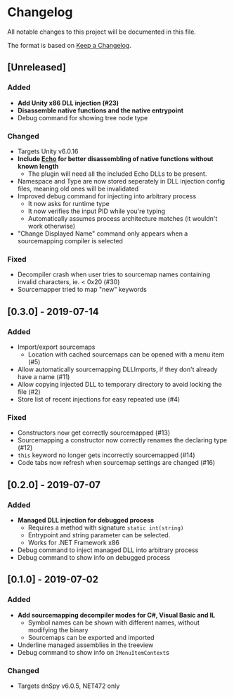 # Changelog
All notable changes to this project will be documented in this file.

The format is based on [Keep a Changelog](https://keepachangelog.com/en/1.0.0/).

## [Unreleased]

### Added
- **Add Unity x86 DLL injection (#23)**
- **Disassemble native functions and the native entrypoint**
- Debug command for showing tree node type

### Changed
- Targets Unity v6.0.16
- **Include [Echo](https://github.com/washi1337/echo) for better disassembling of native functions without known length**
  - The plugin will need all the included Echo DLLs to be present.
- Namespace and Type are now stored seperately in DLL injection config files, meaning old ones will be invalidated
- Improved debug command for injecting into arbitrary process
  - It now asks for runtime type
  - It now verifies the input PID while you're typing
  - Automatically assumes process architecture matches (it wouldn't work otherwise)
- "Change Displayed Name" command only appears when a sourcemapping compiler is selected

### Fixed
- Decompiler crash when user tries to sourcemap names containing invalid characters, ie. < 0x20 (#30)
- Sourcemapper tried to map "new" keywords

## [0.3.0] - 2019-07-14
### Added
- Import/export sourcemaps
  - Location with cached sourcemaps can be opened with a menu item (#5)
- Allow automatically sourcemapping DLLImports, if they don't already have a name (#11)
- Allow copying injected DLL to temporary directory to avoid locking the file (#2)
- Store list of recent injections for easy repeated use (#4)

### Fixed
- Constructors now get correctly sourcemapped (#13)
- Sourcemapping a constructor now correctly renames the declaring type (#12)
- `this` keyword no longer gets incorrectly sourcemapped (#14)
- Code tabs now refresh when sourcemap settings are changed (#16)

## [0.2.0] - 2019-07-07
### Added
- **Managed DLL injection for debugged process**
  - Requires a method with signature `static int(string)`
  - Entrypoint and string parameter can be selected.
  - Works for .NET Framework x86
- Debug command to inject managed DLL into arbitrary process
- Debug command to show info on debugged process

## [0.1.0] - 2019-07-02
### Added
- **Add sourcemapping decompiler modes for C#, Visual Basic and IL**
  - Symbol names can be shown with different names, without modifying the binary
  - Sourcemaps can be exported and imported
- Underline managed assemblies in the treeview
- Debug command to show info on `IMenuItemContext`s

### Changed
- Targets dnSpy v6.0.5, NET472 only
